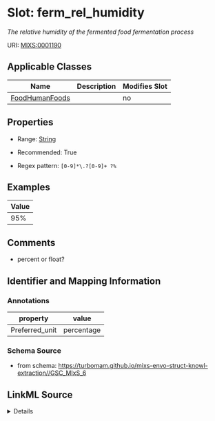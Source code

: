 # Slot: ferm_rel_humidity


_The relative humidity of the fermented food fermentation process_



URI: [MIXS:0001190](https://w3id.org/mixs/0001190)



<!-- no inheritance hierarchy -->




## Applicable Classes

| Name | Description | Modifies Slot |
| --- | --- | --- |
[FoodHumanFoods](FoodHumanFoods.md) |  |  no  |







## Properties

* Range: [String](String.md)

* Recommended: True

* Regex pattern: `[0-9]*\.?[0-9]+ ?%`






## Examples

| Value |
| --- |
| 95% |

## Comments

* percent or float?

## Identifier and Mapping Information





### Annotations

| property | value |
| --- | --- |
| Preferred_unit | percentage |



### Schema Source


* from schema: https://turbomam.github.io/mixs-envo-struct-knowl-extraction//GSC_MIxS_6




## LinkML Source

<details>
```yaml
name: ferm_rel_humidity
annotations:
  Preferred_unit:
    tag: Preferred_unit
    value: percentage
description: The relative humidity of the fermented food fermentation process
title: fermentation relative humidity
notes:
- fermentation
- humidity
- relative
comments:
- percent or float?
examples:
- value: 95%
from_schema: https://turbomam.github.io/mixs-envo-struct-knowl-extraction//GSC_MIxS_6
rank: 1000
slot_uri: MIXS:0001190
alias: ferm_rel_humidity
domain_of:
- FoodHumanFoods
range: string
recommended: true
pattern: '[0-9]*\.?[0-9]+ ?%'

```
</details>